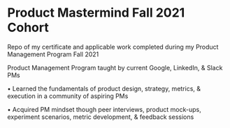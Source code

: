 # Product Mastermind Fall 2021 Cohort

Repo of my certificate and applicable work completed during my Product Management Program Fall 2021

Product Management Program taught by current Google, LinkedIn, & Slack PMs

•	Learned the fundamentals of product design, strategy, metrics, & execution in a community of aspiring PMs 

•	Acquired PM mindset though peer interviews, product mock-ups, experiment scenarios, metric development, & feedback sessions

